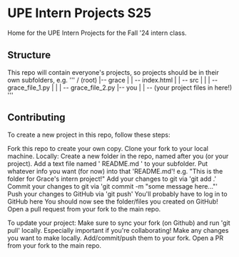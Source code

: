 # UPE Intern Projects S25
Home for the UPE Intern Projects for the Fall '24 intern class.

## Structure
This repo will contain everyone's projects, so projects should be in their own subfolders, e.g.
''' 
/ (root)
|-- grace
|    | -- index.html
|    | -- src
|    |    | -- grace_file_1.py
|    |    | -- grace_file_2.py
|-- you
|    | -- (your project files in here!)
''' 

## Contributing
To create a new project in this repo, follow these steps:

Fork this repo to create your own copy.
Clone your fork to your local machine.
Locally:
Create a new folder in the repo, named after you (or your project).
Add a text file named ' README.md ' to your subfolder.
Put whatever info you want (for now) into that 'README.md'!
e.g. "This is the folder for Grace's intern project!"
Add your changes to git via 'git add .'
Commit your changes to git via 'git commit -m "some message here..."'
Push your changes to GitHub via 'git push'
You'll probably have to log in to GitHub here
You should now see the folder/files you created on GitHub!
Open a pull request from your fork to the main repo.

To update your project:
Make sure to sync your fork (on Github) and run 'git pull' locally.
Especially important if you're collaborating!
Make any changes you want to make locally.
Add/commit/push them to your fork.
Open a PR from your fork to the main repo.
